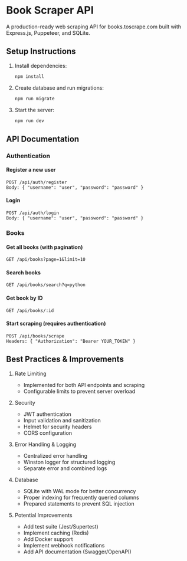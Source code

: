 # Book Scraper API

A production-ready web scraping API for books.toscrape.com built with Express.js, Puppeteer, and SQLite.

## Setup Instructions

1. Install dependencies:
   ```bash
   npm install
   ```

2. Create database and run migrations:
   ```bash
   npm run migrate
   ```

3. Start the server:
   ```bash
   npm run dev
   ```

## API Documentation

### Authentication

#### Register a new user
```
POST /api/auth/register
Body: { "username": "user", "password": "password" }
```

#### Login
```
POST /api/auth/login
Body: { "username": "user", "password": "password" }
```

### Books

#### Get all books (with pagination)
```
GET /api/books?page=1&limit=10
```

#### Search books
```
GET /api/books/search?q=python
```

#### Get book by ID
```
GET /api/books/:id
```

#### Start scraping (requires authentication)
```
POST /api/books/scrape
Headers: { "Authorization": "Bearer YOUR_TOKEN" }
```

## Best Practices & Improvements

1. Rate Limiting
   - Implemented for both API endpoints and scraping
   - Configurable limits to prevent server overload

2. Security
   - JWT authentication
   - Input validation and sanitization
   - Helmet for security headers
   - CORS configuration

3. Error Handling & Logging
   - Centralized error handling
   - Winston logger for structured logging
   - Separate error and combined logs

4. Database
   - SQLite with WAL mode for better concurrency
   - Proper indexing for frequently queried columns
   - Prepared statements to prevent SQL injection

5. Potential Improvements
   - Add test suite (Jest/Supertest)
   - Implement caching (Redis)
   - Add Docker support
   - Implement webhook notifications
   - Add API documentation (Swagger/OpenAPI)